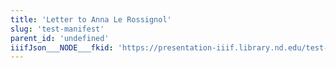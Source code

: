 ```yaml
---
title: 'Letter to Anna Le Rossignol'
slug: 'test-manifest'
parent_id: 'undefined'
iiifJson___NODE___fkid: 'https://presentation-iiif.library.nd.edu/test-manifest/manifest'
---
```

